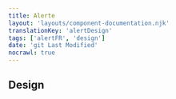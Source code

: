 ```yaml
---
title: Alerte
layout: 'layouts/component-documentation.njk'
translationKey: 'alertDesign'
tags: ['alertFR', 'design']
date: 'git Last Modified'
nocrawl: true
---
```


## Design
